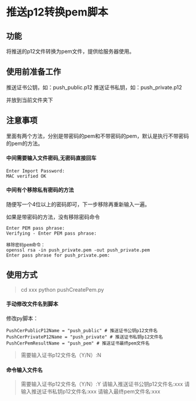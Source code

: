 # 推送p12转换pem脚本

## 功能
将推送的p12文件转换为pem文件，提供给服务器使用。

## 使用前准备工作

推送证书公钥，如：push_public.p12
推送证书私钥，如：push_private.p12

并放到当前文件夹下

## 注意事项
里面有两个方法，分别是带密码的pem和不带密码的pem，默认是执行不带密码的pem的方法。


#### 中间需要输入文件密码,无密码直接回车

```
Enter Import Password:
MAC verified OK
```

#### 中间有个移除私有密码的方法

随便写一个4位以上的密码即可，下一步移除再重新输入一遍。

如果是带密码的方法，没有移除密码命令

```
Enter PEM pass phrase:
Verifying - Enter PEM pass phrase:

移除密码pem命令：
openssl rsa -in push_private.pem -out push_private.pem
Enter pass phrase for push_private.pem:
```

## 使用方式

> cd xxx
> python pushCreatePem.py

#### 手动修改文件名到脚本

修改py脚本：

```
PushCerPublicP12Name = "push_public" # 推送证书公钥p12文件名
PushCerPrivateP12Name = "push_private" # 推送证书私钥p12文件名
PushCerPemResultName = "push_pem" # 推送证书最终pem文件名
```

> 需要输入证书p12文件名（Y/N）:N 

#### 命令输入文件名

> 需要输入证书p12文件名（Y/N）:Y
> 请输入推送证书公钥p12文件名:xxx
> 请输入推送证书私钥p12文件名:xxx
> 请输入最终pem文件名:xxx


